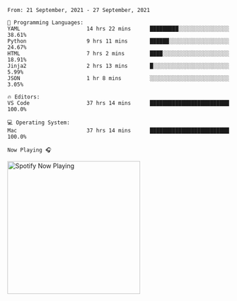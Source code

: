 <!--START_SECTION:waka-->
```text
From: 21 September, 2021 - 27 September, 2021

💬 Programming Languages: 
YAML                     14 hrs 22 mins      █████████░░░░░░░░░░░░░░░░   38.61% 
Python                   9 hrs 11 mins       ██████░░░░░░░░░░░░░░░░░░░   24.67% 
HTML                     7 hrs 2 mins        ████░░░░░░░░░░░░░░░░░░░░░   18.91% 
Jinja2                   2 hrs 13 mins       █░░░░░░░░░░░░░░░░░░░░░░░░   5.99% 
JSON                     1 hr 8 mins         ░░░░░░░░░░░░░░░░░░░░░░░░░   3.05%

🔥 Editors: 
VS Code                  37 hrs 14 mins      █████████████████████████   100.0%

💻 Operating System: 
Mac                      37 hrs 14 mins      █████████████████████████   100.0%

```


<!--END_SECTION:waka-->

`Now Playing 🎧`

[<img src="https://spotify-now-playing-cyan-seven.vercel.app/api/spotify-playing" alt="Spotify Now Playing" width="300" />](https://open.spotify.com/user/gregnrobinson-ca)




